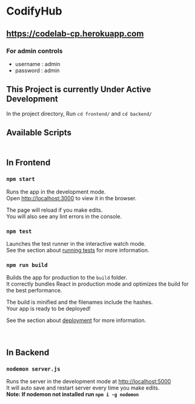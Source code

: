 # CodifyHub

## https://codelab-cp.herokuapp.com
### For admin controls 
- username : admin
- password : admin

## This Project is currently Under Active Development

In the project directory, Run `cd frontend/` and `cd backend/`

## Available Scripts<br><br>

## In Frontend

### `npm start`

Runs the app in the development mode.\
Open [http://localhost:3000](http://localhost:3000) to view it in the browser.

The page will reload if you make edits.\
You will also see any lint errors in the console.

### `npm test`

Launches the test runner in the interactive watch mode.\
See the section about [running tests](https://facebook.github.io/create-react-app/docs/running-tests) for more information.

### `npm run build`

Builds the app for production to the `build` folder.\
It correctly bundles React in production mode and optimizes the build for the best performance.

The build is minified and the filenames include the hashes.\
Your app is ready to be deployed!

See the section about [deployment](https://facebook.github.io/create-react-app/docs/deployment) for more information.
<br><br><br>

## In Backend

### `nodemon server.js`

Runs the server in the development mode at [http://localhost:5000](http://localhost:5000)\
It will auto save and restart server every time you make edits.\
**Note: If nodemon not installed run `npm i -g nodemon`**
<br><br><br>


